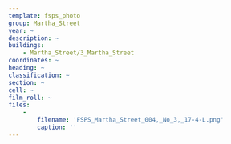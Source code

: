```yaml
---
template: fsps_photo
group: Martha_Street
year: ~
description: ~
buildings:
    - Martha_Street/3_Martha_Street
coordinates: ~
heading: ~
classification: ~
section: ~
cell: ~
film_roll: ~
files:
    -
        filename: 'FSPS_Martha_Street_004,_No_3,_17-4-L.png'
        caption: ''
---
```

